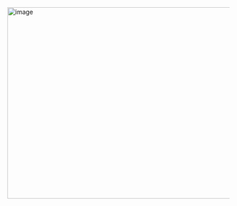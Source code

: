 <img width="1161" height="434" alt="image" src="https://github.com/user-attachments/assets/bcb3d45b-36d0-4bef-9705-5d407c980346" />
